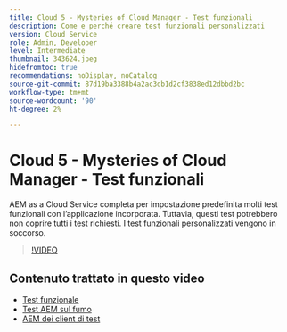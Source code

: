 ```yaml
---
title: Cloud 5 - Mysteries of Cloud Manager - Test funzionali
description: Come e perché creare test funzionali personalizzati
version: Cloud Service
role: Admin, Developer
level: Intermediate
thumbnail: 343624.jpeg
hidefromtoc: true
recommendations: noDisplay, noCatalog
source-git-commit: 87d19ba3388b4a2ac3db1d2cf3838ed12dbbd2bc
workflow-type: tm+mt
source-wordcount: '90'
ht-degree: 2%

---
```


# Cloud 5 - Mysteries of Cloud Manager - Test funzionali

AEM as a Cloud Service completa per impostazione predefinita molti test funzionali con l’applicazione incorporata. Tuttavia, questi test potrebbero non coprire tutti i test richiesti. I test funzionali personalizzati vengono in soccorso.

>[!VIDEO](https://video.tv.adobe.com/v/343624)

## Contenuto trattato in questo video

+ [Test funzionale](https://experienceleague.adobe.com/docs/experience-manager-cloud-service/content/implementing/using-cloud-manager/test-results/functional-testing.html)
+ [Test AEM sul fumo](https://github.com/adobe/aem-test-samples/)
+ [AEM dei client di test](https://github.com/adobe/aem-testing-clients/)
